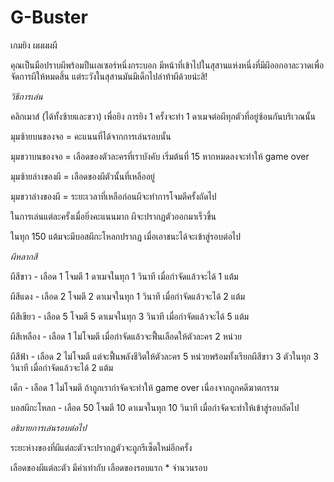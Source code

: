 # G-Buster
เกมยิง ผผผผผี

คุณเป็นมือปราบผีพร้อมปืนเลเซอร์หนึ่งกระบอก มีหน้าที่เข้าไปในสุสานแห่งหนึ่งที่มีผีออกอาละวาดเพื่อจัดการผีให้หมดสิ้น แต่ระวังในสุสานมันมีเด็กไปล่าท้าผีด้วยน่ะสิ!


*วิธีการเล่น*

คลิกเมาส์ (ได้ทั้งซ้ายและขวา) เพื่อยิง การยิง 1 ครั้งจะทำ 1 ดาเมจต่อผีทุกตัวที่อยู่ซ้อนกันบริเวณนั้น

มุมซ้ายบนของจอ = คะแนนที่ได้จากการเล่นรอบนั้น

มุมขวาบนของจอ = เลือดของตัวละครที่เราบังคับ เริ่มต้นที่ 15 หากหมดลงจะทำให้ game over

มุมซ้ายล่างของผี = เลือดของผีตัวนั้นที่เหลืออยู่

มุมขวาล่างของผี = ระยะเวลาที่เหลือก่อนผีจะทำการโจมตีครั้งถัดไป     

ในการเล่นแต่ละครั้งเมื่อยิ่งคะแนนมาก ผีจะปรากฏตัวออกมาเร็วขึ้น 

ในทุก 150 แต้มจะมีบอสผีกะโหลกปรากฏ เมื่อเอาชนะได้จะเข้าสู่รอบต่อไป


*ผีหลากสี*

ผีสีขาว - เลือด 1 โจมตี 1 ดาเมจในทุก 1 วินาที เมื่อกำจัดแล้วจะได้ 1 แต้ม

ผีสีแดง - เลือด 2 โจมตี 2 ดาเมจในทุก 1 วินาที เมื่อกำจัดแล้วจะได้ 2 แต้ม

ผีสีเขียว - เลือด 5 โจมตี 5 ดาเมจในทุก 3 วินาที เมื่อกำจัดแล้วจะได้ 5 แต้ม

ผีสีเหลือง - เลือด 1 ไม่โจมตี เมื่อกำจัดแล้วจะฟื้นเลือดให้ตัวละคร 2 หน่วย

ผีสีฟ้า - เลือด 2 ไม่โจมตี แต่จะฟื้นพลังชีวิตให้ตัวละคร 5 หน่วยพร้อมทั้งเรียกผีสีขาว 3 ตัวในทุก 3 วินาที เมื่อกำจัดแล้วจะได้ 2 แต้ม

เด็ก - เลือด 1 ไม่โจมตี ถ้าถูกเรากำจัดจะทำให้ game over เนื่องจากถูกคดีฆาตกรรม

บอสผีกะโหลก - เลือด 50 โจมตี 10 ดาเมจในทุก 10 วินาที เมื่อกำจัดจะทำให้เข้าสู่รอบถัดไป


*อธิบายการเล่นรอบต่อไป*

ระยะห่างของที่ผีแต่ละตัวจะปรากฏตัวจะถูกรีเซ็ตใหม่อีกครั้ง

เลือดของผีแต่ละตัว มีค่าเท่ากับ เลือดของรอบแรก * จำนวนรอบ

